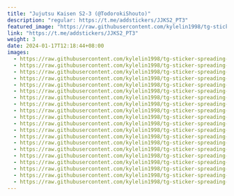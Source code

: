 ```yaml
---
title: "Jujutsu Kaisen S2-3 (@TodorokiShouto)"
description: "regular: https://t.me/addstickers/JJKS2_PT3"
featured_image: "https://raw.githubusercontent.com/kylelin1998/tg-sticker-spreading-worldwide-images/main/img/eddc2bd9-c27f-4918-bd4c-266f12e4fdf0.jpg"
link: "https://t.me/addstickers/JJKS2_PT3"
weight: 3
date: 2024-01-17T12:18:44+08:00
images:
  - https://raw.githubusercontent.com/kylelin1998/tg-sticker-spreading-worldwide-images/main/img/eddc2bd9-c27f-4918-bd4c-266f12e4fdf0.jpg
  - https://raw.githubusercontent.com/kylelin1998/tg-sticker-spreading-worldwide-images/main/img/e4198db8-7754-4792-966b-571380b280e9.jpg
  - https://raw.githubusercontent.com/kylelin1998/tg-sticker-spreading-worldwide-images/main/img/1767dc51-2dd9-46a0-9c4d-6ebd652911ae.jpg
  - https://raw.githubusercontent.com/kylelin1998/tg-sticker-spreading-worldwide-images/main/img/a913f2f3-95b3-4456-81dc-245de1719c7b.jpg
  - https://raw.githubusercontent.com/kylelin1998/tg-sticker-spreading-worldwide-images/main/img/4fb649e0-e66d-4907-9d4c-82d0a37f824f.jpg
  - https://raw.githubusercontent.com/kylelin1998/tg-sticker-spreading-worldwide-images/main/img/dd7424a1-237f-434e-8c06-63555472eae5.jpg
  - https://raw.githubusercontent.com/kylelin1998/tg-sticker-spreading-worldwide-images/main/img/76581525-9329-4899-ae09-b97bc15d1617.jpg
  - https://raw.githubusercontent.com/kylelin1998/tg-sticker-spreading-worldwide-images/main/img/c24b827a-aa25-4e82-875c-a8ef82d5ce7d.jpg
  - https://raw.githubusercontent.com/kylelin1998/tg-sticker-spreading-worldwide-images/main/img/67b89648-8b16-496f-a31e-a7837b53c1c1.jpg
  - https://raw.githubusercontent.com/kylelin1998/tg-sticker-spreading-worldwide-images/main/img/fda8dbae-841e-4543-8367-94734b476f1b.jpg
  - https://raw.githubusercontent.com/kylelin1998/tg-sticker-spreading-worldwide-images/main/img/0e27d35a-5c41-416a-b304-a1010cd1dd7d.jpg
  - https://raw.githubusercontent.com/kylelin1998/tg-sticker-spreading-worldwide-images/main/img/da3b03fd-f157-498f-9289-8bfe9839eeef.jpg
  - https://raw.githubusercontent.com/kylelin1998/tg-sticker-spreading-worldwide-images/main/img/93b84376-5434-4c83-b9cf-46f0b2bae653.jpg
  - https://raw.githubusercontent.com/kylelin1998/tg-sticker-spreading-worldwide-images/main/img/f8c75983-e2f5-47d6-8d4d-52ac4cbbe7b5.jpg
  - https://raw.githubusercontent.com/kylelin1998/tg-sticker-spreading-worldwide-images/main/img/fedf096f-7621-4aa3-94de-80d69530701e.jpg
  - https://raw.githubusercontent.com/kylelin1998/tg-sticker-spreading-worldwide-images/main/img/bb146f88-3acf-4aaa-8960-1043212987bd.jpg
  - https://raw.githubusercontent.com/kylelin1998/tg-sticker-spreading-worldwide-images/main/img/940a94b5-c65b-49cb-be3e-ad07e8249967.jpg
  - https://raw.githubusercontent.com/kylelin1998/tg-sticker-spreading-worldwide-images/main/img/49e32e95-97b9-4ff7-aa67-49dafa68b180.jpg
  - https://raw.githubusercontent.com/kylelin1998/tg-sticker-spreading-worldwide-images/main/img/b49e30ee-a733-4838-900e-7272e6983f98.jpg
  - https://raw.githubusercontent.com/kylelin1998/tg-sticker-spreading-worldwide-images/main/img/0e2bd36e-8e44-47d1-893a-fc67040719a1.jpg
---
```

